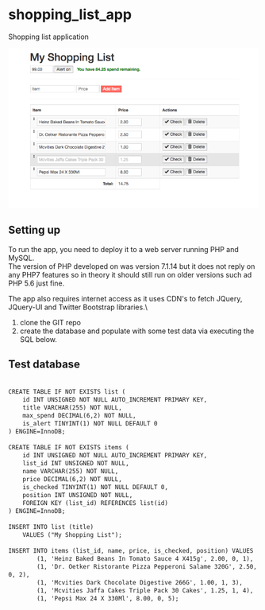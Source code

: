 # shopping_list_app
Shopping list application

![Figure 1-1](images/shopping_app.png "Figure 1-1")

## Setting up

To run the app, you need to deploy it to a web server running PHP and MySQL.\
The version of PHP developed on was version 7.1.14 but it does not reply on any PHP7 features so in theory it should still run on older versions such ad PHP 5.6 just fine.

The app also requires internet access as it uses CDN's to fetch JQuery, JQuery-UI and Twitter Bootstrap libraries.\

1. clone the GIT repo
2. create the database and populate with some test data via executing the SQL below.

## Test database

```CREATE DATABASE shopping_list;

CREATE TABLE IF NOT EXISTS list (
    id INT UNSIGNED NOT NULL AUTO_INCREMENT PRIMARY KEY,
    title VARCHAR(255) NOT NULL,
    max_spend DECIMAL(6,2) NOT NULL,
    is_alert TINYINT(1) NOT NULL DEFAULT 0
) ENGINE=InnoDB;

CREATE TABLE IF NOT EXISTS items (
    id INT UNSIGNED NOT NULL AUTO_INCREMENT PRIMARY KEY,
    list_id INT UNSIGNED NOT NULL,
    name VARCHAR(255) NOT NULL,
    price DECIMAL(6,2) NOT NULL,
    is_checked TINYINT(1) NOT NULL DEFAULT 0,
    position INT UNSIGNED NOT NULL,
    FOREIGN KEY (list_id) REFERENCES list(id)
) ENGINE=InnoDB;

INSERT INTO list (title)
    VALUES ("My Shopping List");

INSERT INTO items (list_id, name, price, is_checked, position) VALUES
        (1, 'Heinz Baked Beans In Tomato Sauce 4 X415g', 2.00, 0, 1),
        (1, 'Dr. Oetker Ristorante Pizza Pepperoni Salame 320G', 2.50, 0, 2),
        (1, 'Mcvities Dark Chocolate Digestive 266G', 1.00, 1, 3),
        (1, 'Mcvities Jaffa Cakes Triple Pack 30 Cakes', 1.25, 1, 4),
        (1, 'Pepsi Max 24 X 330Ml', 8.00, 0, 5);
```

